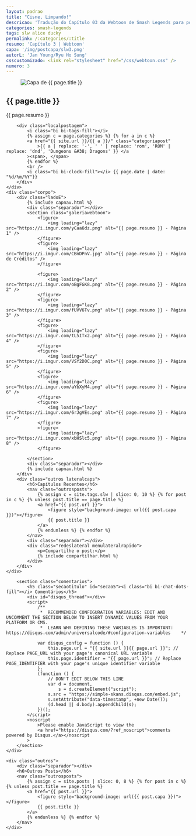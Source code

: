 ```yaml
---
layout: padrao
title: "Cisne, Limpando!"
descricao: 'Tradução do Capítulo 03 da Webtoon de Smash Legends para português'
categories: smash-legends
tags: slw alice ducky
permalink: /:categories/:title
resumo: 'Capítulo 3 | Webtoon'
capa: '/img/postcapa/slw3.png'
autorL: 'Jan Young/Ryu Ho Sung'
csscustomizado: <link rel="stylesheet" href="/css/webtoon.css" />
numero: 3
---
```


<article>
    <div class="topowebtoon">
        <figure>
            <img src="{{ page.capa }}" alt="Capa de {{ page.title }}" style="object-position: center 47.49%" />
        </figure>
        <h1>{{ page.title }}</h1>
        <span>{{ page.resumo }}</span>
        
        <div class="localpostagem">
            <i class="bi bi-tags-fill"></i>
            {% assign c = page.categories %} {% for a in c %}
            <a href="{{ site.url }}/{{ a }}/" class="categoriapost"
                >{{ a | replace: '-', ' ' | replace: 'rom', 'ROM' | replace: 'dnd', 'Dungeons &#38; Dragons' }} </a
            ><span>, </span>
            {% endfor %}
            <br />
            <i class="bi bi-clock-fill"></i> {{ page.date | date: "%d/%m/%Y"}}
        </div>
    </div>
    <div class="corpo">
        <div class="ladoE">
            {% include capnav.html %} 
            <div class="separador"></div>
            <section class="galeriawebtoon">
                <figure>
                    <img loading="lazy" src="https://i.imgur.com/yCaa6dz.png" alt="{{ page.resumo }} - Página 1" />
                </figure>
                <figure>
                    <img loading="lazy" src="https://i.imgur.com/CBnDPnV.jpg" alt="{{ page.resumo }} - Página de Créditos" />
                </figure>
                
                <figure>
                    <img loading="lazy" src="https://i.imgur.com/oBgFGK8.png" alt="{{ page.resumo }} - Página 2" />
                </figure>
                <figure>
                    <img loading="lazy" src="https://i.imgur.com/fUVV6Tv.png" alt="{{ page.resumo }} - Página 3" />
                </figure>
                <figure>
                    <img loading="lazy" src="https://i.imgur.com/tL5ITx2.png" alt="{{ page.resumo }} - Página 4" />
                </figure>
                <figure>
                    <img loading="lazy" src="https://i.imgur.com/VSY2D0C.png" alt="{{ page.resumo }} - Página 5" />
                </figure>
                <figure>
                    <img loading="lazy" src="https://i.imgur.com/aYbXyM4.png" alt="{{ page.resumo }} - Página 6" />
                </figure>
                <figure>
                    <img loading="lazy" src="https://i.imgur.com/6rJgVEs.png" alt="{{ page.resumo }} - Página 7" />
                </figure>
                <figure>
                    <img loading="lazy" src="https://i.imgur.com/xbHSlc5.png" alt="{{ page.resumo }} - Página 8" />
                </figure>
                
            </section>
            <div class="separador"></div>
            {% include capnav.html %} 
        </div>
        <div class="outros lateralcaps">
            <h6>Capítulos Recentes</h6>
            <nav class="outrosposts">
                {% assign c = site.tags.slw | slice: 0, 10 %} {% for post in c %} {% unless post.title == page.title %}
                <a href="{{ post.url }}">
                    <figure style="background-image: url({{ post.capa }})"></figure>
                    {{ post.title }}
                </a>
                {% endunless %} {% endfor %}
            </nav>
            <div class="separador"></div>
            <div class="redeslateral menulateralrapido">
                <p>Compartilhe o post:</p>
                {% include compartilhar.html %}
            </div>
        </div>
    </div>
</article>
<div class="corpo corpo2">
    <div>
        <div class="separador"></div>

        <section class="comentarios">
            <h5 class="secaotitulo" id="secao5"><i class="bi bi-chat-dots-fill"></i> Comentários</h5>
            <div id="disqus_thread"></div>
            <script>
                /**
                 *  RECOMMENDED CONFIGURATION VARIABLES: EDIT AND UNCOMMENT THE SECTION BELOW TO INSERT DYNAMIC VALUES FROM YOUR PLATFORM OR CMS.
                 *  LEARN WHY DEFINING THESE VARIABLES IS IMPORTANT: https://disqus.com/admin/universalcode/#configuration-variables    */

                var disqus_config = function () {
                    this.page.url = "{{ site.url }}{{ page.url }}"; // Replace PAGE_URL with your page's canonical URL variable
                    this.page.identifier = "{{ page.url }}"; // Replace PAGE_IDENTIFIER with your page's unique identifier variable
                };
                (function () {
                    // DON'T EDIT BELOW THIS LINE
                    var d = document,
                        s = d.createElement("script");
                    s.src = "https://simple-skans.disqus.com/embed.js";
                    s.setAttribute("data-timestamp", +new Date());
                    (d.head || d.body).appendChild(s);
                })();
            </script>
            <noscript
                >Please enable JavaScript to view the
                <a href="https://disqus.com/?ref_noscript">comments powered by Disqus.</a></noscript
            >
        </section>
    </div>

    <div class="outros">
        <div class="separador"></div>
        <h6>Outros Posts</h6>
        <nav class="outrosposts">
            {% assign c = site.posts | slice: 0, 8 %} {% for post in c %} {% unless post.title == page.title %}
            <a href="{{ post.url }}">
                <figure style="background-image: url({{ post.capa }})"></figure>
                {{ post.title }}
            </a>
            {% endunless %} {% endfor %}
        </nav>
    </div>
</div>
